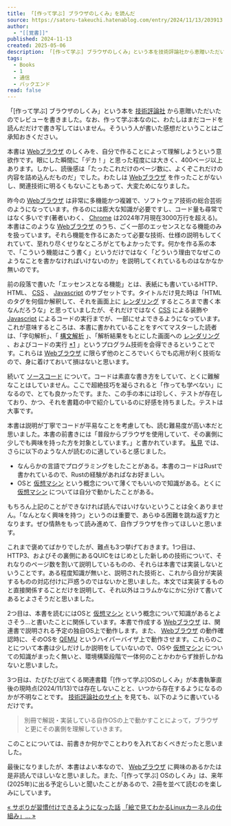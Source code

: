 ```yaml
---
title: 「[作って学ぶ] ブラウザのしくみ」を読んだ
source: https://satoru-takeuchi.hatenablog.com/entry/2024/11/13/203913
author:
  - "[[覚書]]"
published: 2024-11-13
created: 2025-05-06
description: 「[作って学ぶ] ブラウザのしくみ」という本を技術評論社から恵贈いただいたのでレビューを書きました。なお、作って学ぶ本なのに、わたしはまだコードを読んだだけで書き写してはいません。そういう人が書いた感想だということはご承知おきください。 ［作って学ぶ］ブラウザのしくみ──HTTP、HTML、CSS、JavaScriptの裏側 WEB+DB PRESS plus作者:土井 麻未技術評論社Amazon 本書はWebブラウザのしくみを、自分で作ることによって理解しようという意欲作です。眼にした瞬間に「デカ！」と思った程度には大きく、400ページ以上あります。しかし、読後感は「たったこれだけのページ数…
tags:
  - Books
  - 1
  - 通信
  - バックエンド
read: false
---
```

「\[作って学ぶ\] ブラウザのしくみ」という本を [技術評論社](https://d.hatena.ne.jp/keyword/%B5%BB%BD%D1%C9%BE%CF%C0%BC%D2) から恵贈いただいたのでレビューを書きました。なお、作って学ぶ本なのに、わたしはまだコードを読んだだけで書き写してはいません。そういう人が書いた感想だということはご承知おきください。

本書は [Webブラウザ](https://d.hatena.ne.jp/keyword/Web%A5%D6%A5%E9%A5%A6%A5%B6) のしくみを、自分で作ることによって理解しようという意欲作です。眼にした瞬間に「デカ！」と思った程度には大きく、400ページ以上あります。しかし、読後感は「たったこれだけのページ数に、よくぞこれだけの内容を詰め込んだものだ」でした。わたしは [Webブラウザ](https://d.hatena.ne.jp/keyword/Web%A5%D6%A5%E9%A5%A6%A5%B6) を作ったことがないし、関連技術に明るくもないこともあって、大変ためになりました。

昨今の [Webブラウザ](https://d.hatena.ne.jp/keyword/Web%A5%D6%A5%E9%A5%A6%A5%B6) は非常に多機能かつ複雑で、ソフトウェア技術の総合芸術のようになっています。作るのには膨大な知識が必要ですし、コード量も尋常ではなく多いです(著者いわく、 [Chrome](https://d.hatena.ne.jp/keyword/Chrome) は2024年7月現在3000万行を超える)。本書はこのような [Webブラウザ](https://d.hatena.ne.jp/keyword/Web%A5%D6%A5%E9%A5%A6%A5%B6) のうち、ごく一部のエッセンスとなる機能のみを扱っています。それら機能を作るにあたって必要な技術、仕様の説明もしてくれていて、至れり尽くせりなところがとてもよかったです。何かを作る系の本で、「こういう機能はこう書く」というだけではなく「どういう理由でなぜこのようなことを書かなければいけないのか」を説明してくれているものはなかなか無いのです。

前の段落で書いた「エッセンスとなる機能」とは、表紙にも書いているHTTP、HTML、 [CSS](https://d.hatena.ne.jp/keyword/CSS) 、 [Javascript](https://d.hatena.ne.jp/keyword/Javascript) のサブセットです。タイトルだけ見た時は「HTMLのタグを何個か解釈して、それを画面上に [レンダリング](https://d.hatena.ne.jp/keyword/%A5%EC%A5%F3%A5%C0%A5%EA%A5%F3%A5%B0) するところまで書く本なんだろうな」と思っていましたが、それだけではなく [CSS](https://d.hatena.ne.jp/keyword/CSS) による装飾や [Javascript](https://d.hatena.ne.jp/keyword/Javascript) によるコードの実行までが、一部にせよできるようになっています。これが意味するところは、本書に書かれていることをすべてマスターした読者は、「字句解析」、「 [構文解析](https://d.hatena.ne.jp/keyword/%B9%BD%CA%B8%B2%F2%C0%CF) 」、「解析結果をもとにした画面への [レンダリング](https://d.hatena.ne.jp/keyword/%A5%EC%A5%F3%A5%C0%A5%EA%A5%F3%A5%B0) 、およびコードの実行 [\*1](https://satoru-takeuchi.hatenablog.com/entry/2024/11/13/#f-9091adfc "本書ではバイトコードへの翻訳はせずにソースコードを読んで逐次実行している") 」というプログラム技術を会得できるということです。これらは [Webブラウザ](https://d.hatena.ne.jp/keyword/Web%A5%D6%A5%E9%A5%A6%A5%B6) に限らず他のところでいくらでも応用が利く技術なので、身に着けておいて損はないと思います。

続いて [ソースコード](https://d.hatena.ne.jp/keyword/%A5%BD%A1%BC%A5%B9%A5%B3%A1%BC%A5%C9) について。コードは素直な書き方をしていて、とくに難解なことはしていません。ここで超絶技巧を凝らされると「作っても学べない」になるので、とても良かったです。また、この手の本には珍しく、テストが存在しており、かつ、それを書籍の中で紹介しているのに好感を持ちました。テストは大事です。

本書は説明が丁寧でコードが平易なことを考慮しても、読む難易度が高い本だと思いました。本書の前書きには「普段からブラウザを使用していて、その裏側に少しでも興味を持った方を対象としています。」と書かれています。 [私見](https://d.hatena.ne.jp/keyword/%BB%E4%B8%AB) では、さらに以下のような人が読むのに適していると感じました。

- なんらかの言語でプログラミングをしたことがある。本書のコードはRustで書かれているので、Rustの経験があればなお好ましい。
- OSと [仮想マシン](https://d.hatena.ne.jp/keyword/%B2%BE%C1%DB%A5%DE%A5%B7%A5%F3) という概念について薄くでもいいので知識がある。とくに [仮想マシン](https://d.hatena.ne.jp/keyword/%B2%BE%C1%DB%A5%DE%A5%B7%A5%F3) については自分で動かしたことがある。

もちろん上記のことができなければ読んではいけないということは全くありません。「なんとなく興味を持つ」というのは重要で、あらゆる困難を跳ね返す力となります。ぜひ情熱をもって読み進めて、自作ブラウザを作ってほしいと思います。

これまで褒めてばかりでしたが、難点も3つ挙げておきます。1つ目は、HTTP3、およびその裏側にあるQUICをはじめとした新しめの技術について、それなりのページ数を割いて説明しているものの、それらは本書では実装しないということです。ある程度知識が無いと、説明された技術と、これから自分が実装するものの対応付けに戸惑うのではないかと思いました。本文では実装するものと直接関係することだけを説明して、それ以外はコラムかなにかに分けて書いてあるとよさそうだと思いました。

2つ目は、本書を読むにはOSと [仮想マシン](https://d.hatena.ne.jp/keyword/%B2%BE%C1%DB%A5%DE%A5%B7%A5%F3) という概念について知識があるとよさそう…と書いたことに関係しています。本書で作成する [Webブラウザ](https://d.hatena.ne.jp/keyword/Web%A5%D6%A5%E9%A5%A6%A5%B6) は、関連書で説明される予定の独自OS上で動作します。また、 [Webブラウザ](https://d.hatena.ne.jp/keyword/Web%A5%D6%A5%E9%A5%A6%A5%B6) の動作確認時に、そのOSを [QEMU](https://d.hatena.ne.jp/keyword/QEMU) というハイパーバイザ上で動作させます。これらのことについて本書は少しだけしか説明をしていないので、OSや [仮想マシン](https://d.hatena.ne.jp/keyword/%B2%BE%C1%DB%A5%DE%A5%B7%A5%F3) についての知識がまったく無いと、環境構築段階で一体何のことかわからず挫折しかねないと思いました。

3つ目は、たびたび出てくる関連書籍「\[作って学ぶ\]OSのしくみ」が本書執筆直後の現時点(2024/11/13)では存在しないことと、いつから存在するようになるのかが不明なことです。 [技術評論社のサイト](https://gihyo.jp/book/2024/978-4-297-14546-0) を見ても、以下のように書いているだけです。

> 別冊で解説・実装している自作OSの上で動かすことによって，ブラウザと更にその裏側を理解していきます。

このことについては、前書きか何かでことわりを入れておくべきだったと思いました。

最後になりましたが、本書はよい本なので、 [Webブラウザ](https://d.hatena.ne.jp/keyword/Web%A5%D6%A5%E9%A5%A6%A5%B6) に興味のあるかたは是非読んでほしいなと思いました。また、「\[作って学ぶ\] OSのしくみ」は、来年(2025年)に出る予定らしいと聞いたことがあるので、2冊を並べて読むのを楽しみにしています。

[« サボりが習慣付けできるようになった話](https://satoru-takeuchi.hatenablog.com/entry/2025/02/13/221015) [「絵で見てわかるLinuxカーネルの仕組み」… »](https://satoru-takeuchi.hatenablog.com/entry/2024/10/23/080000)